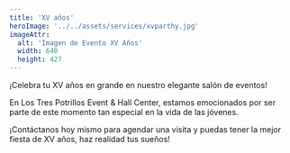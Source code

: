 ```yaml
---
title: 'XV años'
heroImage: '../../assets/services/xvparthy.jpg'
imageAttr:
  alt: 'Imagen de Evento XV Años'
  width: 640
  height: 427
---
```


¡Celebra tu XV años en grande en nuestro elegante salón de eventos!

En Los Tres Potrillos Event & Hall Center, estamos emocionados por ser parte de este momento tan especial en la vida de las jóvenes.

¡Contáctanos hoy mismo para agendar una visita y puedas tener la mejor fiesta de XV años, haz realidad tus sueños!
